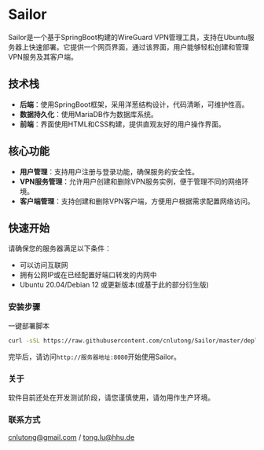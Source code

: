 # **Sailor**

Sailor是一个基于SpringBoot构建的WireGuard VPN管理工具，支持在Ubuntu服务器上快速部署。它提供一个网页界面，通过该界面，用户能够轻松创建和管理VPN服务及其客户端。

## **技术栈**

- **后端**：使用SpringBoot框架，采用洋葱结构设计，代码清晰，可维护性高。
- **数据持久化**：使用MariaDB作为数据库系统。
- **前端**：界面使用HTML和CSS构建，提供直观友好的用户操作界面。

## **核心功能**

- **用户管理**：支持用户注册与登录功能，确保服务的安全性。
- **VPN服务管理**：允许用户创建和删除VPN服务实例，便于管理不同的网络环境。
- **客户端管理**：支持创建和删除VPN客户端，方便用户根据需求配置网络访问。

## **快速开始**

请确保您的服务器满足以下条件：

- 可以访问互联网
- 拥有公网IP或在已经配置好端口转发的内网中
- Ubuntu 20.04/Debian 12 或更新版本(或基于此的部分衍生版)

### **安装步骤**

一键部署脚本

```bash
curl -sSL https://raw.githubusercontent.com/cnlutong/Sailor/master/deploy.sh | sudo bash
```

完毕后，请访问`http://服务器地址:8080`开始使用Sailor。

### **关于**
软件目前还处在开发测试阶段，请您谨慎使用，请勿用作生产环境。

### **联系方式**
cnlutong@gmail.com / tong.lu@hhu.de